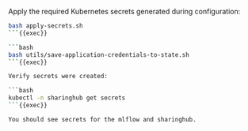 
Apply the required Kubernetes secrets generated during configuration:

```bash
bash apply-secrets.sh
```{{exec}}

```bash
bash utils/save-application-credentials-to-state.sh
```{{exec}}

Verify secrets were created:

```bash
kubectl -n sharinghub get secrets
```{{exec}}

You should see secrets for the mlflow and sharinghub.